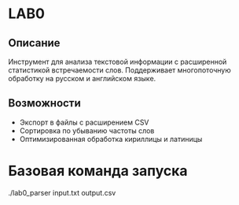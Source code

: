 # LAB0

## Описание
Инструмент для анализа текстовой информации с расширенной статистикой встречаемости слов. Поддерживает многопоточную обработку на русском и английском языке.

## Возможности
- Экспорт в файлы с расширением CSV
- Сортировка по убыванию частоты слов
- Оптимизированная обработка кириллицы и латиницы

# Базовая команда запуска
./lab0_parser input.txt output.csv
